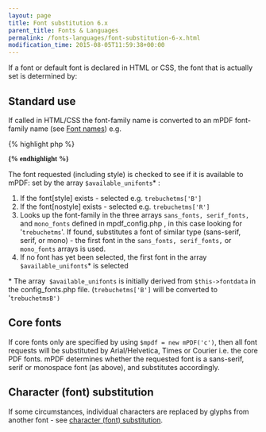 ```yaml
---
layout: page
title: Font substitution 6.x
parent_title: Fonts & Languages
permalink: /fonts-languages/font-substitution-6-x.html
modification_time: 2015-08-05T11:59:38+00:00
---
```


<p>If a font or default font is declared in HTML or CSS, the font that is actually set is determined by:</p>

## Standard use

<p>If called in HTML/CSS the font-family name is converted to an mPDF font-family name (see <a href="{{ "/fonts-languages/font-names.html" | prepend: site.baseurl }}">Font names</a>) e.g.</p>

{% highlight php %}
<p style="font-family: 'Trebuchet MS'; font-weight: bold;">
{% endhighlight %}

<p>The font requested (including style) is checked to see if it is available to mPDF: set by the array <code>$</code><code>available_unifonts</code>* :</p>
<ol>
<li>If the font[style] exists - selected e.g. <code>trebuchetms['B']</code></li>
<li>If the font[nostyle] exists - selected e.g. <code>trebuchetms['R']</code></li>
<li>Looks up the font-family in the three arrays <code>sans_fonts, serif_fonts,</code> and <code>mono_fonts</code> defined in <span class="filename">mpdf_config.php</span> , in this case looking for '<code>trebuchetms</code>'. If found, substitutes a font of similar type (sans-serif, serif, or mono) - the first font in the <code>sans_fonts, serif_fonts,</code> or <code>mono_fonts</code> arrays is used.</li>
<li>If no font has yet been selected, the first font in the array <code>$</code><code>available_unifonts</code>* is selected</li>
</ol>
<p>* The array&nbsp; <code>$available_unifonts</code> is initially derived from <code>$this-&gt;fontdata</code> in the <span class="filename">config_fonts.php</span> file. (<code>trebuchetms['B']</code> will be converted to '<code>trebuchetmsB')</code></p>

## Core fonts

<p>If core fonts only are specified by using <code>$mpdf = new mPDF('c')</code>, then all font requests will be substituted by Arial/Helvetica, Times or Courier i.e. the core PDF fonts. mPDF determines whether the requested font is a sans-serif, serif or monospace font (as above), and substitutes accordingly.&nbsp;</p>

## Character (font) substitution

<p>If some circumstances, individual characters are replaced by glyphs from another font - see <a href="{{ "/fonts-languages/character-substitution.html" | prepend: site.baseurl }}">character (font) substitution</a>.</p>
